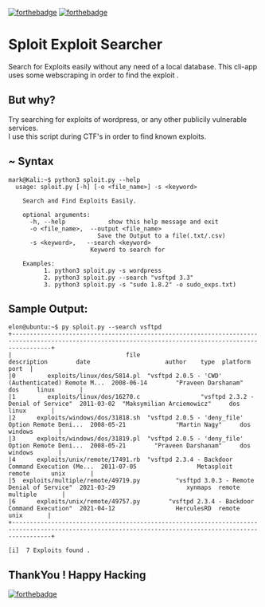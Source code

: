 [![forthebadge](https://forthebadge.com/images/badges/built-with-love.svg)](https://forthebadge.com)
[![forthebadge](https://forthebadge.com/images/badges/open-source.svg)](https://forthebadge.com)
# Sploit Exploit Searcher
  Search for Exploits easily without any need of a local database.
  This cli-app uses some webscraping in order to find the exploit .

## But why?
  Try searching for exploits of wordpress, or any other publicily vulnerable services.  
  I use this script during CTF's in order to find known exploits.

## ~ Syntax 
  ```
  mark@Kali:~$ python3 sploit.py --help
    usage: sploit.py [-h] [-o <file_name>] -s <keyword>

      Search and Find Exploits Easily.

      optional arguments:
        -h, --help            show this help message and exit
        -o <file_name>,  --output <file_name>
                           Save the Output to a file(.txt/.csv)
        -s <keyword>,   --search <keyword>
                         Keyword to search for

      Examples:
            1. python3 sploit.py -s wordpress
            2. python3 sploit.py --search "vsftpd 3.3"
            3. python3 sploit.py -s "sudo 1.8.2" -o sudo_exps.txt)

  ```
  
 ## Sample Output:
 ```
 elon@ubuntu:~$ py sploit.py --search vsftpd
+-------------------------------------------------------------------------------------------------------------------------------------------------------+
|                                file                                        description        date                     author    type  platform port  |
|0         exploits/linux/dos/5814.pl  "vsftpd 2.0.5 - 'CWD' (Authenticated) Remote M...  2008-06-14        "Praveen Darshanam"     dos     linux       |
|1         exploits/linux/dos/16270.c                 "vsftpd 2.3.2 - Denial of Service"  2011-03-02  "Maksymilian Arciemowicz"     dos     linux       |
|2      exploits/windows/dos/31818.sh  "vsftpd 2.0.5 - 'deny_file' Option Remote Deni...  2008-05-21              "Martin Nagy"     dos   windows       |
|3      exploits/windows/dos/31819.pl  "vsftpd 2.0.5 - 'deny_file' Option Remote Deni...  2008-05-21        "Praveen Darshanam"     dos   windows       |
|4      exploits/unix/remote/17491.rb  "vsftpd 2.3.4 - Backdoor Command Execution (Me...  2011-07-05                 Metasploit  remote      unix       |
|5  exploits/multiple/remote/49719.py          "vsftpd 3.0.3 - Remote Denial of Service"  2021-03-29                    xynmaps  remote  multiple       |
|6      exploits/unix/remote/49757.py        "vsftpd 2.3.4 - Backdoor Command Execution"  2021-04-12                 HerculesRD  remote      unix       |
+-------------------------------------------------------------------------------------------------------------------------------------------------------+

[i]  7 Exploits found .
 
 ```
  ## ThankYou ! Happy Hacking
 [![forthebadge](https://forthebadge.com/images/badges/powered-by-coffee.svg)](https://forthebadge.com) 
